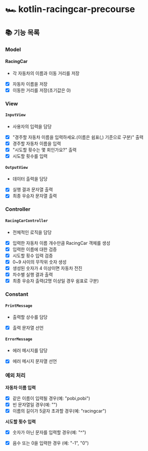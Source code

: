 # 🏎 kotlin-racingcar-precourse
## 📚 기능 목록

### Model
#### RacingCar
- 각 자동차의 이름과 이동 거리를 저장
- [x] 자동차 이름을 저장
- [x] 이동한 거리를 저장(초기값은 0)

### View
#### `InputView`
- 사용자의 입력을 담당
- [x] "경주할 자동차 이름을 입력하세요.(이름은 쉼표(,) 기준으로 구분)" 출력
- [x] 경주할 자동차 이름을 입력
- [x] "시도할 횟수는 몇 회인가요?" 출력
- [x] 시도할 횟수를 입력
#### `OutputView`
- 데이터 출력을 담당
- [x] 실행 결과 문자열 출력
- [x] 최종 우승자 문자열 출력
### Controller
#### `RacingCarController`
- 전체적인 로직을 담당
- [x] 입력한 자동차 이름 개수만큼 RacingCar 객체를 생성
- [x] 입력한 이름에 대한 검증
- [x] 시도할 횟수 입력 검증
- [x] 0~9 사이의 무작위 숫자 생성
- [x] 생성된 숫자가 4 이상이면 자동차 전진 
- [x] 차수별 실행 결과 출력
- [x] 최종 우승자 출력(2명 이상일 경우 쉼표로 구분)
### Constant
#### `PrintMessage`
- 출력할 상수를 담당
- [x] 출력 문자열 선언
#### `ErrorMessage`
- 에러 메시지를 담당
- [x] 에러 메시지 문자열 선언

### 예외 처리
**자동차 이름 입력**
- [x] 같은 이름이 입력될 경우(예: "pobi,pobi")
- [x] 빈 문자열일 경우(예: "")
- [x] 이름의 길이가 5글자 초과할 경우(예: "racingcar")

**시도할 횟수 입력**
- [x] 숫자가 아닌 문자를 입력할 경우(예: "^")
- [x] 음수 또는 0을 입력한 경우 (예: "-1", "0")


